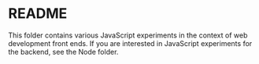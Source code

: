 
README
======

This folder contains various JavaScript experiments in the context of web development front
ends. If you are interested in JavaScript experiments for the backend, see the Node folder.
